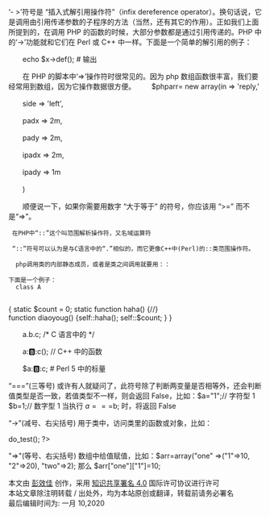 
‘- >’符号是 “插入式解引用操作符”（infix dereference operator）。换句话说，它是调用由引用传递参数的子程序的方法（当然，还有其它的作用）。正如我们上面所提到的，在调用 PHP 的函数的时候，大部分参数都是通过引用传递的。PHP 中的‘->’功能就和它们在 Perl 或 C++ 中一样。下面是一个简单的解引用的例子：

　　echo $x->def(); # 输出

　　在 PHP 的脚本中‘=>’操作符时很常见的。因为 php 数组函数很丰富，我们要经常用到数组，因为它操作数据很方便。 　　$phparr= new array(in => 'reply,'

　　side => 'left',

　　padx => 2m,

　　pady => 2m,

　　ipadx => 2m,

　　ipady => 1m

　　)

　　顺便说一下，如果你需要用数字 “大于等于” 的符号，你应该用 “>=” 而不是“=>”。

```
 在PHP中“::”这个叫范围解析操作符，又名域运算符　　

 “::”符号可以认为是与C语言中的“.”相似的，而它更像C++中(Perl)的::类范围操作符。

  php调用类的内部静态成员，或者是类之间调用就要用：：

下面是一个例子：
  class A


```

{ static $count = 0; static function haha() {//}  
function diaoyoug() {self::haha(); self::$count; } }

　　a.b.c; /* C 语言中的 */

　　a::b::c(); // C++ 中的函数

　　$a::b::c; # Perl 5 中的标量

“===”(三等号) 或许有人就疑问了，此符号除了判断两变量是否相等外，还会判断值类型是否一致，若值类型不一样，则会返回 False，比如：$a="1";// 字符型 1 $b=1;// 数字型 1 当执行 $a===$b; 时，将返回 False

“->”(减号、右尖括号) 用于类中，访问类里的函数或对象，比如：

do_test(); ?>

"=>"(等号、右尖括号) 数组中给值赋值，比如：$arr=array("one" =>("1"=>10, "2"=>20), "two"=>2); 那么 $arr["one"]["1"]=10;

本文由 [彭效佳](http://hiper.top/) 创作，采用 [知识共享署名 4.0](https://creativecommons.org/licenses/by/4.0/) 国际许可协议进行许可  
本站文章除注明转载 / 出处外，均为本站原创或翻译，转载前请务必署名  
最后编辑时间为: 一月 10,2020